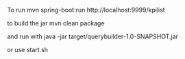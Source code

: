 To run
mvn spring-boot:run
http://localhost:9999/kpilist

to build the jar
mvn clean package

and run with
java -jar target/querybuilder-1.0-SNAPSHOT.jar

or use
start.sh
